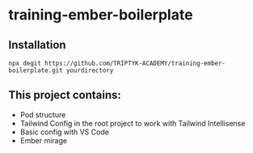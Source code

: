 # training-ember-boilerplate

## Installation

`npx degit https://github.com/TRIPTYK-ACADEMY/training-ember-boilerplate.git yourdirectory`

## This project contains:

- Pod structure
- Tailwind Config in the root project to work with Tailwind Intellisense
- Basic config with VS Code
- Ember mirage
